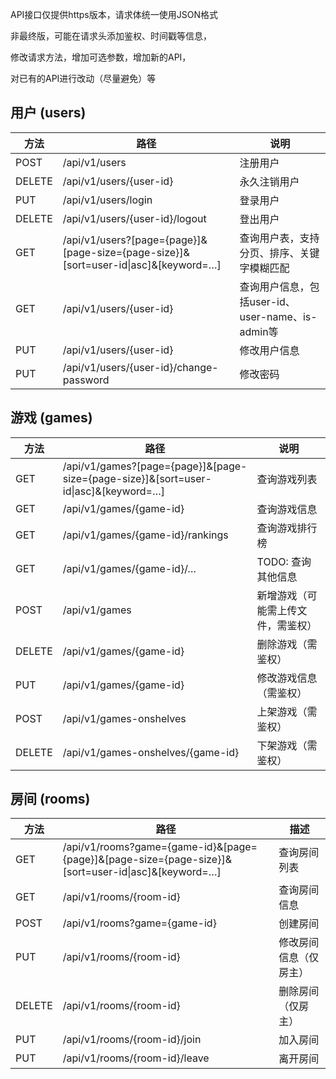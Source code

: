 API接口仅提供https版本，请求体统一使用JSON格式

非最终版，可能在请求头添加鉴权、时间戳等信息，

修改请求方法，增加可选参数，增加新的API，

对已有的API进行改动（尽量避免）等

## 用户 (users)

| 方法 | 路径 | 说明 |
| ---- | ---- | ---- |
| POST | /api/v1/users | 注册用户 |
| DELETE | /api/v1/users/{user-id} | 永久注销用户 |
| PUT | /api/v1/users/login | 登录用户 |
| DELETE | /api/v1/users/{user-id}/logout | 登出用户 |
| GET | /api/v1/users?[page={page}]&[page-size={page-size}]&[sort=user-id\|asc]&[keyword=…] | 查询用户表，支持分页、排序、关键字模糊匹配 |
| GET | /api/v1/users/{user-id} | 查询用户信息，包括user-id、user-name、is-admin等 |
| PUT | /api/v1/users/{user-id} | 修改用户信息 |
| PUT | /api/v1/users/{user-id}/change-password | 修改密码 |


## 游戏 (games)

| 方法 | 路径 | 说明 |
| ---- | ---- | ---- |
| GET | /api/v1/games?[page={page}]&[page-size={page-size}]&[sort=user-id\|asc]&[keyword=…] | 查询游戏列表 |
| GET | /api/v1/games/{game-id} | 查询游戏信息 |
| GET | /api/v1/games/{game-id}/rankings | 查询游戏排行榜 |
| GET | /api/v1/games/{game-id}/… | TODO: 查询其他信息 |
| POST | /api/v1/games | 新增游戏（可能需上传文件，需鉴权） |
| DELETE | /api/v1/games/{game-id} | 删除游戏（需鉴权） |
| PUT | /api/v1/games/{game-id} | 修改游戏信息（需鉴权） |
| POST | /api/v1/games-onshelves | 上架游戏（需鉴权） |
| DELETE | /api/v1/games-onshelves/{game-id} | 下架游戏（需鉴权） |

## 房间 (rooms)
| 方法 | 路径 | 描述 |
| ---- | ---- | ---- |
| GET | /api/v1/rooms?game={game-id}&[page={page}]&[page-size={page-size}]&[sort=user-id\|asc]&[keyword=…] | 查询房间列表 |
| GET | /api/v1/rooms/{room-id} | 查询房间信息 |
| POST | /api/v1/rooms?game={game-id} | 创建房间 |
| PUT | /api/v1/rooms/{room-id} | 修改房间信息（仅房主） |
| DELETE | /api/v1/rooms/{room-id} | 删除房间（仅房主） |
| PUT | /api/v1/rooms/{room-id}/join | 加入房间 |
| PUT | /api/v1/rooms/{room-id}/leave | 离开房间 |
